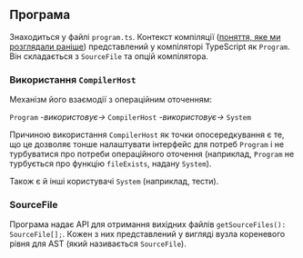 ## Програма

Знаходиться у файлі `program.ts`. Контекст компіляції ([поняття, яке ми розглядали раніше](../project/compilation-context.md)) представлений у компіляторі TypeScript як `Program`. Він складається з `SourceFile` та опцій компілятора.


### Використання `CompilerHost`
Механізм його взаємодії з операційним оточенням:

`Program` *-використовує->* `CompilerHost` *-використовує->* `System`

Причиною використання `CompilerHost` як точки опосередкування є те, що це дозволяє тонше налаштувати інтерфейс для потреб `Program` і не турбуватися про потреби операційного оточення (наприклад, `Program` не турбується про функцію `fileExists`, надану `System`).

Також є й інші користувачі `System` (наприклад, тести).

### SourceFile

Програма надає API для отримання вихідних файлів `getSourceFiles(): SourceFile[];`. Кожен з них представлений у вигляді вузла кореневого рівня для AST (який називається `SourceFile`).